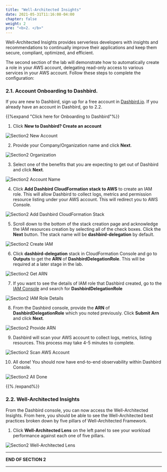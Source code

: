 ```yaml
---
title: "Well-Architected Insights"
date: 2021-05-31T11:16:08-04:00
chapter: false
weight: 2
pre: "<b>2. </b>"
---
```


Well-Architected Insights provides serverless developers with insights and recommendations to continually improve their applications and keep them secure, compliant, optimized, and efficient.

The second section of the lab will demonstrate how to automatically create a role in your AWS account, delegating read-only access to various services in your AWS account. Follow these steps to complete the configuration:

### 2.1. Account Onboarding to Dashbird.

If you are new to Dashbird, sign up for a free account in [Dashbird.io](https://dashbird.io/).
If you already have an account in Dashbird, go to 2.2.

{{%expand "Click here for Onboarding to Dashbird"%}}

1. Click **New to Dashbird? Create an account**

![Section2 New Account](/wapartners/100_Automating_Serverless_Best_Practices_with_Dashbird/Images/section2/section2-new-account.png)

2. Provide your Company/Organization name and click **Next**.

![Section2 Organization](/wapartners/100_Automating_Serverless_Best_Practices_with_Dashbird/Images/section2/section2-organization.png)

3. Select one of the benefits that you are expecting to get out of Dashbird and click **Next**.

![Section2 Account Name](/wapartners/100_Automating_Serverless_Best_Practices_with_Dashbird/Images/section2/section2-account-name.png)

4. Click **Add Dashbird CloudFormation stack to AWS** to create an IAM role. This will allow Dashbird to collect logs, metrics and permission resource listing under your AWS account. This will redirect you to AWS Console.

![Section2 Add Dashbird CloudFormation Stack](/wapartners/100_Automating_Serverless_Best_Practices_with_Dashbird/Images/section2/section2-add-dashbird-cloudformation-stack.png)

5. Scroll down to the bottom of the stack creation page and acknowledge the IAM resources creation by selecting all of the check boxes. Click the **Next** button. The stack name will be **dashbird-delegation** by default.

![Section2 Create IAM](/wapartners/100_Automating_Serverless_Best_Practices_with_Dashbird/Images/section2/section2-create-iam.png)

6. Click **dashbird-delegation** stack in CloudFormation Console and go to **Outputs** to get the **ARN** of **DashbirdDelegationRole**. This will be required at a later stage in the lab.

![Section2 Get ARN](/wapartners/100_Automating_Serverless_Best_Practices_with_Dashbird/Images/section2/section2-get-arn.png)

7. If you want to see the details of IAM role that Dashbird created, go to the [IAM Console](https://console.aws.amazon.com/iamv2/home?#/roles) and search for **DashbirdDelegationRole**

![Section2 IAM Role Details](/wapartners/100_Automating_Serverless_Best_Practices_with_Dashbird/Images/section2/section2-iam-role-details.png)

8. From the Dashbird console, provide the **ARN** of **DashbirdDelegationRole** which you noted previously. Click **Submit Arn** and click **Next**.

![Section2 Provide ARN](/wapartners/100_Automating_Serverless_Best_Practices_with_Dashbird/Images/section2/section2-provide-arn.png)

9. Dashbird will scan your AWS account to collect logs, metrics, listing resources. This process may take 4-5 minutes to complete.

![Section2 Scan AWS Account](/wapartners/100_Automating_Serverless_Best_Practices_with_Dashbird/Images/section2/section2-scan-aws-account.png)

10. All done! You should now have end-to-end observability within Dashbird Console.

![Section2 All Done](/wapartners/100_Automating_Serverless_Best_Practices_with_Dashbird/Images/section2/section2-all-done.png)

{{% /expand%}}


### 2.2. Well-Architected Insights

From the Dashbird console, you can now access the Well-Architected Insights. From here, you should be able to see the Well-Architected best practices broken down by five pillars of Well-Architected Framework.

1. Click **Well-Architected Lens** on the left panel to see your workload performance against each one of five pillars.

![Section2 Well-Architected Lens](/wapartners/100_Automating_Serverless_Best_Practices_with_Dashbird/Images/section2/section2-well-architected-lens.png)

___
**END OF SECTION 2**
___








